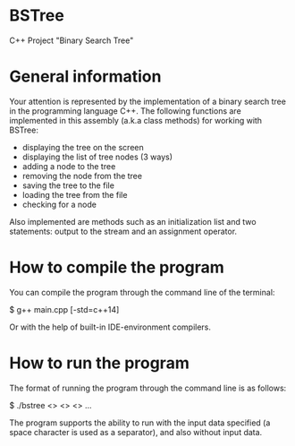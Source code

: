 # BSTree
C++ Project "Binary Search Tree"

# General information
Your attention is represented by the implementation of a binary search tree in the programming language C++. The following functions are implemented in this assembly (a.k.a class methods) for working with BSTree: 

- displaying the tree on the screen
- displaying the list of tree nodes (3 ways)
- adding a node to the tree
- removing the node from the tree 
- saving the tree to the file
- loading the tree from the file
- checking for a node

Also implemented are methods such as an initialization list and two statements: output to the stream and an assignment operator.

# How to compile the program
You can compile the program through the command line of the terminal:

$ g++ main.cpp [-std=c++14]

Or with the help of built-in IDE-environment compilers.

# How to run the program
The format of running the program through the command line is as follows:

$ ./bstree <<item1>> <<item2>> <<item3>> ...

The program supports the ability to run with the input data specified (a space character is used as a separator), and also without input data.
